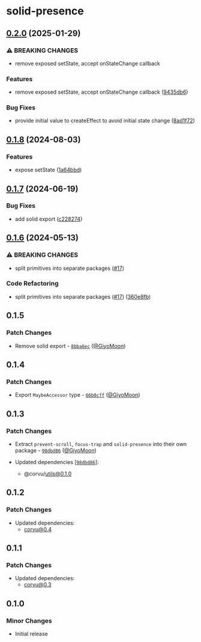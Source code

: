 # solid-presence

## [0.2.0](https://github.com/corvudev/corvu/compare/solid-presence@0.1.8...solid-presence@0.2.0) (2025-01-29)


### ⚠ BREAKING CHANGES

* remove exposed setState, accept onStateChange callback

### Features

* remove exposed setState, accept onStateChange callback ([9435db6](https://github.com/corvudev/corvu/commit/9435db681426c76341bf754ad93a3b40ba3d35c2))


### Bug Fixes

* provide initial value to createEffect to avoid initial state change ([8ad1f72](https://github.com/corvudev/corvu/commit/8ad1f725fb0a7542126226bceb6d1d99557a3cce))

## [0.1.8](https://github.com/corvudev/corvu/compare/solid-presence@0.1.7...solid-presence@0.1.8) (2024-08-03)


### Features

* expose setState ([1a64bbd](https://github.com/corvudev/corvu/commit/1a64bbdbc15eedb8f0b84f425525a1e0e40847d2))

## [0.1.7](https://github.com/corvudev/corvu/compare/solid-presence@0.1.6...solid-presence@0.1.7) (2024-06-19)


### Bug Fixes

* add solid export ([c228274](https://github.com/corvudev/corvu/commit/c228274e87ac7fb5a53953b8524d25ebd50d9c83))

## [0.1.6](https://github.com/corvudev/corvu/compare/solid-presence@0.1.5...solid-presence@0.1.6) (2024-05-13)


### ⚠ BREAKING CHANGES

* split primitives into separate packages ([#17](https://github.com/corvudev/corvu/issues/17))

### Code Refactoring

* split primitives into separate packages ([#17](https://github.com/corvudev/corvu/issues/17)) ([360e8fb](https://github.com/corvudev/corvu/commit/360e8fb040c54ebd542dc244a5e10a7784e4388b))

## 0.1.5

### Patch Changes

- Remove solid export - [`8bba6ec`](https://github.com/corvudev/corvu/commit/8bba6ecde79589b53a064de82f54e4c78a98d027) ([@GiyoMoon](https://github.com/GiyoMoon))

## 0.1.4

### Patch Changes

- Export `MaybeAccessor` type - [`66b0cff`](https://github.com/corvudev/corvu/commit/66b0cffdb21ab99f5aedc3606a9f9144b217c5a6) ([@GiyoMoon](https://github.com/GiyoMoon))

## 0.1.3

### Patch Changes

- Extract `prevent-scroll`, `focus-trap` and `solid-presence` into their own package - [`98dbd86`](https://github.com/corvudev/corvu/commit/98dbd8604fe208bc63fcf34cfc724a264aea70b3) ([@GiyoMoon](https://github.com/GiyoMoon))

- Updated dependencies [[`98dbd86`](https://github.com/corvudev/corvu/commit/98dbd8604fe208bc63fcf34cfc724a264aea70b3)]:
  - @corvu/utils@0.1.0

## 0.1.2

### Patch Changes

- Updated dependencies:
  - corvu@0.4

## 0.1.1

### Patch Changes

- Updated dependencies:
  - corvu@0.3

## 0.1.0

### Minor Changes

- Initial release
